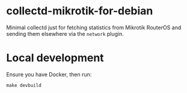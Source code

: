 # collectd-mikrotik-for-debian

Minimal collectd just for fetching statistics from Mikrotik RouterOS and sending them elsewhere via the `network` plugin.

# Local development

Ensure you have Docker, then run:

```
make devbuild
```
